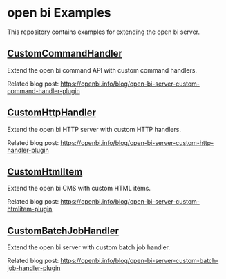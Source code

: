 # open bi Examples

This repository contains examples for extending the open bi server.

## [CustomCommandHandler](CustomCommandHandler)

Extend the open bi command API with custom command handlers.

Related blog post: https://openbi.info/blog/open-bi-server-custom-command-handler-plugin

## [CustomHttpHandler](CustomHttpHandler)

Extend the open bi HTTP server with custom HTTP handlers.

Related blog post: https://openbi.info/blog/open-bi-server-custom-http-handler-plugin

## [CustomHtmlItem](CustomHtmlItem)

Extend the open bi CMS with custom HTML items.

Related blog post: https://openbi.info/blog/open-bi-server-custom-htmlitem-plugin

## [CustomBatchJobHandler](CustomBatchJobHandler)

Extend the open bi server with custom batch job handler.

Related blog post: https://openbi.info/blog/open-bi-server-custom-batch-job-handler-plugin
